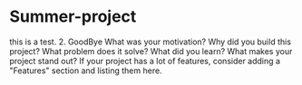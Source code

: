 # Summer-project
this is a test.
2. GoodBye
What was your motivation?
Why did you build this project?
What problem does it solve?
What did you learn?
What makes your project stand out? If your project has a lot of features, consider adding a "Features" section and listing them here.
